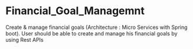# Financial_Goal_Managemnt
Create &amp; manage financial goals (Architecture : Micro Services with Spring boot).  User should be able to create and manage his financial goals by using Rest APIs
